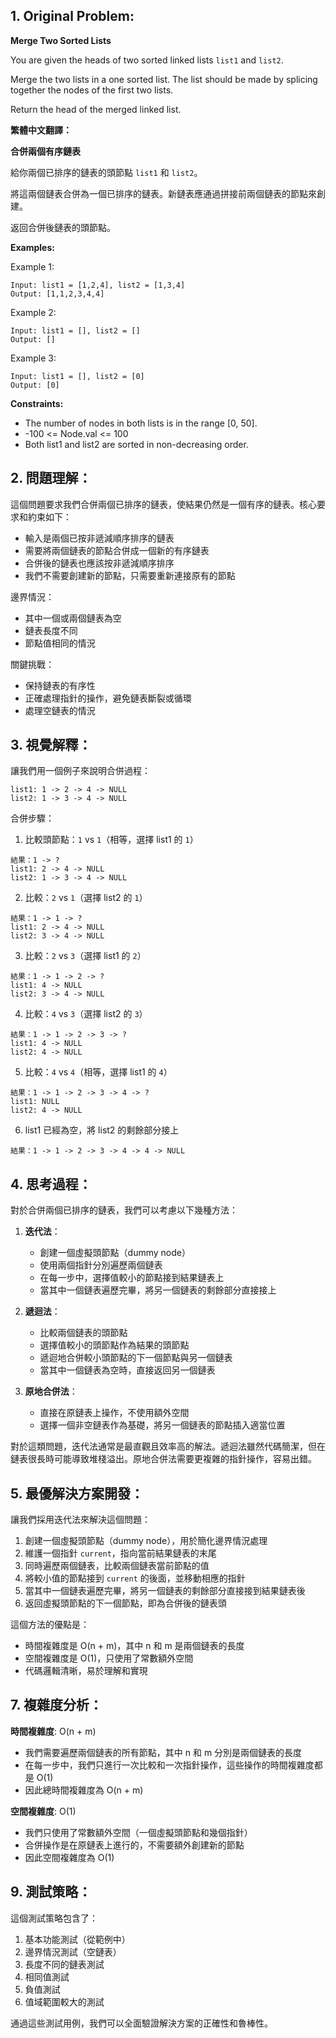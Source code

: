 ## 1. Original Problem:

**Merge Two Sorted Lists**

You are given the heads of two sorted linked lists `list1` and `list2`.

Merge the two lists in a one sorted list. The list should be made by splicing together the nodes of the first two lists.

Return the head of the merged linked list.

**繁體中文翻譯：**

**合併兩個有序鏈表**

給你兩個已排序的鏈表的頭節點 `list1` 和 `list2`。

將這兩個鏈表合併為一個已排序的鏈表。新鏈表應通過拼接前兩個鏈表的節點來創建。

返回合併後鏈表的頭節點。

**Examples:**

Example 1:
```
Input: list1 = [1,2,4], list2 = [1,3,4]
Output: [1,1,2,3,4,4]
```

Example 2:
```
Input: list1 = [], list2 = []
Output: []
```

Example 3:
```
Input: list1 = [], list2 = [0]
Output: [0]
```

**Constraints:**
- The number of nodes in both lists is in the range [0, 50].
- -100 <= Node.val <= 100
- Both list1 and list2 are sorted in non-decreasing order.

## 2. 問題理解：

這個問題要求我們合併兩個已排序的鏈表，使結果仍然是一個有序的鏈表。核心要求和約束如下：

- 輸入是兩個已按非遞減順序排序的鏈表
- 需要將兩個鏈表的節點合併成一個新的有序鏈表
- 合併後的鏈表也應該按非遞減順序排序
- 我們不需要創建新的節點，只需要重新連接原有的節點

邊界情況：
- 其中一個或兩個鏈表為空
- 鏈表長度不同
- 節點值相同的情況

關鍵挑戰：
- 保持鏈表的有序性
- 正確處理指針的操作，避免鏈表斷裂或循環
- 處理空鏈表的情況

## 3. 視覺解釋：

讓我們用一個例子來說明合併過程：

```
list1: 1 -> 2 -> 4 -> NULL
list2: 1 -> 3 -> 4 -> NULL
```

合併步驟：

1. 比較頭節點：`1` vs `1`（相等，選擇 list1 的 `1`）
```
結果：1 -> ?
list1: 2 -> 4 -> NULL
list2: 1 -> 3 -> 4 -> NULL
```

2. 比較：`2` vs `1`（選擇 list2 的 `1`）
```
結果：1 -> 1 -> ?
list1: 2 -> 4 -> NULL
list2: 3 -> 4 -> NULL
```

3. 比較：`2` vs `3`（選擇 list1 的 `2`）
```
結果：1 -> 1 -> 2 -> ?
list1: 4 -> NULL
list2: 3 -> 4 -> NULL
```

4. 比較：`4` vs `3`（選擇 list2 的 `3`）
```
結果：1 -> 1 -> 2 -> 3 -> ?
list1: 4 -> NULL
list2: 4 -> NULL
```

5. 比較：`4` vs `4`（相等，選擇 list1 的 `4`）
```
結果：1 -> 1 -> 2 -> 3 -> 4 -> ?
list1: NULL
list2: 4 -> NULL
```

6. list1 已經為空，將 list2 的剩餘部分接上
```
結果：1 -> 1 -> 2 -> 3 -> 4 -> 4 -> NULL
```

## 4. 思考過程：

對於合併兩個已排序的鏈表，我們可以考慮以下幾種方法：

1. **迭代法**：
    - 創建一個虛擬頭節點（dummy node）
    - 使用兩個指針分別遍歷兩個鏈表
    - 在每一步中，選擇值較小的節點接到結果鏈表上
    - 當其中一個鏈表遍歷完畢，將另一個鏈表的剩餘部分直接接上

2. **遞迴法**：
    - 比較兩個鏈表的頭節點
    - 選擇值較小的頭節點作為結果的頭節點
    - 遞迴地合併較小頭節點的下一個節點與另一個鏈表
    - 當其中一個鏈表為空時，直接返回另一個鏈表

3. **原地合併法**：
    - 直接在原鏈表上操作，不使用額外空間
    - 選擇一個非空鏈表作為基礎，將另一個鏈表的節點插入適當位置

對於這類問題，迭代法通常是最直觀且效率高的解法。遞迴法雖然代碼簡潔，但在鏈表很長時可能導致堆棧溢出。原地合併法需要更複雜的指針操作，容易出錯。

## 5. 最優解決方案開發：

讓我們採用迭代法來解決這個問題：

1. 創建一個虛擬頭節點（dummy node），用於簡化邊界情況處理
2. 維護一個指針 `current`，指向當前結果鏈表的末尾
3. 同時遍歷兩個鏈表，比較兩個鏈表當前節點的值
4. 將較小值的節點接到 `current` 的後面，並移動相應的指針
5. 當其中一個鏈表遍歷完畢，將另一個鏈表的剩餘部分直接接到結果鏈表後
6. 返回虛擬頭節點的下一個節點，即為合併後的鏈表頭

這個方法的優點是：
- 時間複雜度是 O(n + m)，其中 n 和 m 是兩個鏈表的長度
- 空間複雜度是 O(1)，只使用了常數額外空間
- 代碼邏輯清晰，易於理解和實現

## 7. 複雜度分析：

**時間複雜度**: O(n + m)
- 我們需要遍歷兩個鏈表的所有節點，其中 n 和 m 分別是兩個鏈表的長度
- 在每一步中，我們只進行一次比較和一次指針操作，這些操作的時間複雜度都是 O(1)
- 因此總時間複雜度為 O(n + m)

**空間複雜度**: O(1)
- 我們只使用了常數額外空間（一個虛擬頭節點和幾個指針）
- 合併操作是在原鏈表上進行的，不需要額外創建新的節點
- 因此空間複雜度為 O(1)


## 9. 測試策略：

這個測試策略包含了：
1. 基本功能測試（從範例中）
2. 邊界情況測試（空鏈表）
3. 長度不同的鏈表測試
4. 相同值測試
5. 負值測試
6. 值域範圍較大的測試

通過這些測試用例，我們可以全面驗證解決方案的正確性和魯棒性。